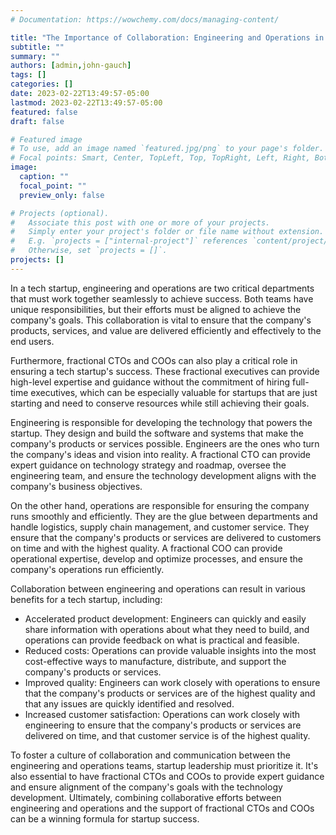 ```yaml
---
# Documentation: https://wowchemy.com/docs/managing-content/

title: "The Importance of Collaboration: Engineering and Operations in Startups"
subtitle: ""
summary: ""
authors: [admin,john-gauch]
tags: []
categories: []
date: 2023-02-22T13:49:57-05:00
lastmod: 2023-02-22T13:49:57-05:00
featured: false
draft: false

# Featured image
# To use, add an image named `featured.jpg/png` to your page's folder.
# Focal points: Smart, Center, TopLeft, Top, TopRight, Left, Right, BottomLeft, Bottom, BottomRight.
image:
  caption: ""
  focal_point: ""
  preview_only: false

# Projects (optional).
#   Associate this post with one or more of your projects.
#   Simply enter your project's folder or file name without extension.
#   E.g. `projects = ["internal-project"]` references `content/project/deep-learning/index.md`.
#   Otherwise, set `projects = []`.
projects: []
---
```


In a tech startup, engineering and operations are two critical departments that must work together seamlessly to achieve success. Both teams have unique responsibilities, but their efforts must be aligned to achieve the company's goals. This collaboration is vital to ensure that the company's products, services, and value are delivered efficiently and effectively to the end users.

Furthermore, fractional CTOs and COOs can also play a critical role in ensuring a tech startup's success. These fractional executives can provide high-level expertise and guidance without the commitment of hiring full-time executives, which can be especially valuable for startups that are just starting and need to conserve resources while still achieving their goals.

Engineering is responsible for developing the technology that powers the startup. They design and build the software and systems that make the company's products or services possible. Engineers are the ones who turn the company's ideas and vision into reality. A fractional CTO can provide expert guidance on technology strategy and roadmap, oversee the engineering team, and ensure the technology development aligns with the company's business objectives.

On the other hand, operations are responsible for ensuring the company runs smoothly and efficiently. They are the glue between departments and handle logistics, supply chain management, and customer service. They ensure that the company's products or services are delivered to customers on time and with the highest quality. A fractional COO can provide operational expertise, develop and optimize processes, and ensure the company's operations run efficiently.

Collaboration between engineering and operations can result in various benefits for a tech startup, including:

- Accelerated product development: Engineers can quickly and easily share information with operations about what they need to build, and operations can provide feedback on what is practical and feasible.
- Reduced costs: Operations can provide valuable insights into the most cost-effective ways to manufacture, distribute, and support the company's products or services.
- Improved quality: Engineers can work closely with operations to ensure that the company's products or services are of the highest quality and that any issues are quickly identified and resolved.
- Increased customer satisfaction: Operations can work closely with engineering to ensure that the company's products or services are delivered on time, and that customer service is of the highest quality.

To foster a culture of collaboration and communication between the engineering and operations teams, startup leadership must prioritize it. It's also essential to have fractional CTOs and COOs to provide expert guidance and ensure alignment of the company's goals with the technology development. Ultimately, combining collaborative efforts between engineering and operations and the support of fractional CTOs and COOs can be a winning formula for startup success.
